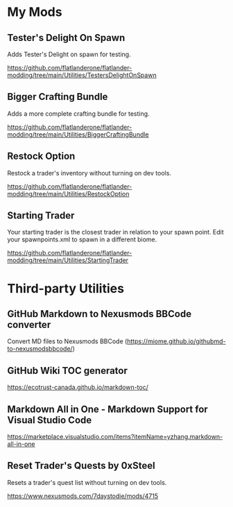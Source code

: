 # My Mods

## Tester's Delight On Spawn

Adds Tester's Delight on spawn for testing.

https://github.com/flatlanderone/flatlander-modding/tree/main/Utilities/TestersDelightOnSpawn

## Bigger Crafting Bundle

Adds a more complete crafting bundle for testing.

https://github.com/flatlanderone/flatlander-modding/tree/main/Utilities/BiggerCraftingBundle

## Restock Option

Restock a trader's inventory without turning on dev tools.

https://github.com/flatlanderone/flatlander-modding/tree/main/Utilities/RestockOption

## Starting Trader

Your starting trader is the closest trader in relation to your spawn point. Edit your spawnpoints.xml to spawn in a different biome.

https://github.com/flatlanderone/flatlander-modding/tree/main/Utilities/StartingTrader

# Third-party Utilities

## GitHub Markdown to Nexusmods BBCode converter

Convert MD files to Nexusmods BBCode
(https://miome.github.io/githubmd-to-nexusmodsbbcode/)

## GitHub Wiki TOC generator

https://ecotrust-canada.github.io/markdown-toc/

## Markdown All in One - Markdown Support for Visual Studio Code

https://marketplace.visualstudio.com/items?itemName=yzhang.markdown-all-in-one

## Reset Trader's Quests by 0xSteel

Resets a trader's quest list without turning on dev tools.

https://www.nexusmods.com/7daystodie/mods/4715

